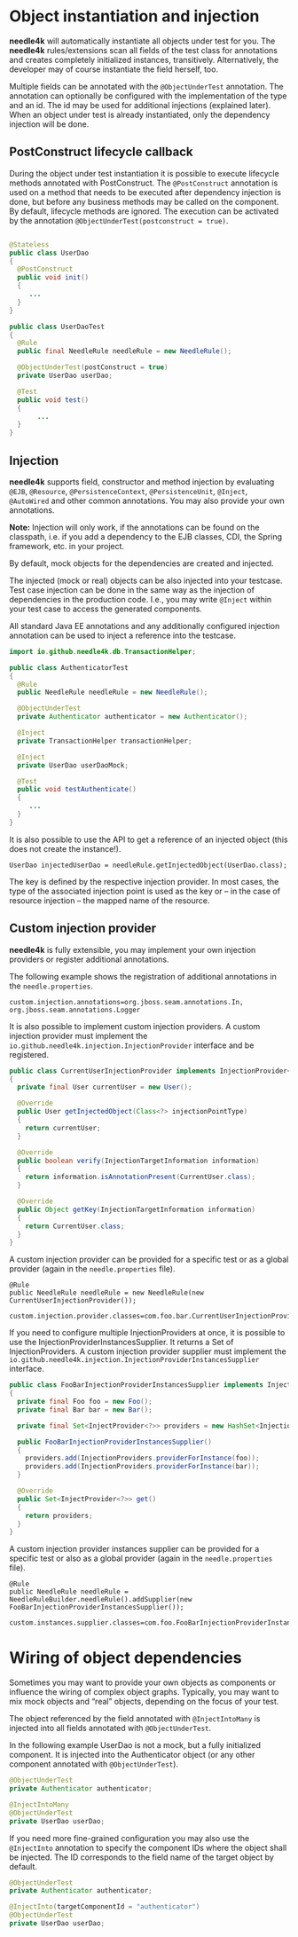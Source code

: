 # Object instantiation and injection

**needle4k** will automatically instantiate all objects under test for you. The **needle4k** rules/extensions scan all fields of
the test class for annotations and creates completely initialized instances, transitively. Alternatively, the developer may of
course instantiate the field herself, too.

Multiple fields can be annotated with the `@ObjectUnderTest` annotation. The annotation can optionally be configured with the
implementation of the type and an id. The id may be used for additional injections (explained later). When an object under test is
already instantiated, only the dependency injection will be done.

## PostConstruct lifecycle callback

During the object under test instantiation it is possible to execute lifecycle methods annotated with PostConstruct. The
`@PostConstruct` annotation is used on a method that needs to be executed after dependency injection is done, but before any
business methods may be called on the component. By default, lifecycle methods are ignored. The execution can be activated by the
annotation `@ObjectUnderTest(postconstruct = true)`.

```java

@Stateless
public class UserDao
{
  @PostConstruct
  public void init()
  {
     ...
  }
}
```

```java
public class UserDaoTest
{
  @Rule
  public final NeedleRule needleRule = new NeedleRule();

  @ObjectUnderTest(postConstruct = true)
  private UserDao userDao;

  @Test
  public void test()
  {
       ...
  }
}
```

## Injection

**needle4k** supports field, constructor and method injection by
evaluating `@EJB`, `@Resource`, `@PersistenceContext`, `@PersistenceUnit`, `@Inject`, `@AutoWired` and other common annotations.
You may also provide your own annotations.

**Note:** Injection will only work, if the annotations can be found on the classpath, i.e. if you add a dependency to the EJB
classes, CDI, the Spring framework, etc. in your project.

By default, mock objects for the dependencies are created and injected.

The injected (mock or real) objects can be also injected into your testcase. Test case injection can be done in the same way as
the injection of dependencies in the production code. I.e., you may write `@Inject` within your test case to access the generated
components.

All standard Java EE annotations and any additionally configured injection annotation can be used to inject a reference into the
testcase.

```java
import io.github.needle4k.db.TransactionHelper;

public class AuthenticatorTest
{
  @Rule
  public NeedleRule needleRule = new NeedleRule();

  @ObjectUnderTest
  private Authenticator authenticator = new Authenticator();

  @Inject
  private TransactionHelper transactionHelper;

  @Inject
  private UserDao userDaoMock;

  @Test
  public void testAuthenticate()
  {
     ...
  }
}
```

It is also possible to use the API to get a reference of an injected object (this does not create the instance!).

    UserDao injectedUserDao = needleRule.getInjectedObject(UserDao.class);

The key is defined by the respective injection provider. In most cases, the type of the associated injection point is used as the
key or – in the case of resource injection – the mapped name of the resource.

## Custom injection provider

**needle4k** is fully extensible, you may implement your own injection providers or register additional annotations.

The following example shows the registration of additional annotations
in the `needle.properties`.

    custom.injection.annotations=org.jboss.seam.annotations.In, org.jboss.seam.annotations.Logger

It is also possible to implement custom injection providers. A custom injection provider must implement
the `io.github.needle4k.injection.InjectionProvider` interface and be registered.

```java
public class CurrentUserInjectionProvider implements InjectionProvider<User>
{
  private final User currentUser = new User();

  @Override
  public User getInjectedObject(Class<?> injectionPointType)
  {
    return currentUser;
  }

  @Override
  public boolean verify(InjectionTargetInformation information)
  {
    return information.isAnnotationPresent(CurrentUser.class);
  }

  @Override
  public Object getKey(InjectionTargetInformation information)
  {
    return CurrentUser.class;
  }
}
```

A custom injection provider can be provided for a specific test or as a global provider (again in the `needle.properties` file).

    @Rule
    public NeedleRule needleRule = new NeedleRule(new CurrentUserInjectionProvider());

    custom.injection.provider.classes=com.foo.bar.CurrentUserInjectionProvider

If you need to configure multiple InjectionProviders at once, it is possible to use the InjectionProviderInstancesSupplier. It
returns a Set of InjectionProviders. A custom injection provider supplier must implement the
`io.github.needle4k.injection.InjectionProviderInstancesSupplier` interface.

```java
public class FooBarInjectionProviderInstancesSupplier implements InjectionProviderInstancesSupplier
{
  private final Foo foo = new Foo();
  private final Bar bar = new Bar();

  private final Set<InjectProvider<?>> providers = new HashSet<InjectionProvider<?>>();

  public FooBarInjectionProviderInstancesSupplier()
  {
    providers.add(InjectionProviders.providerForInstance(foo));
    providers.add(InjectionProviders.providerForInstance(bar));
  }

  @Override
  public Set<InjectProvider<?>> get()
  {
    return providers;
  }
}
```

A custom injection provider instances supplier can be provided for a specific test or also as a global provider
(again in the `needle.properties` file).

    @Rule
    public NeedleRule needleRule = NeedleRuleBuilder.needleRule().addSupplier(new FooBarInjectionProviderInstancesSupplier());

    custom.instances.supplier.classes=com.foo.FooBarInjectionProviderInstancesSupplier

# Wiring of object dependencies

Sometimes you may want to provide your own objects as components or influence the wiring of complex object graphs. Typically, you
may want to mix mock objects and “real” objects, depending on the focus of your test.

The object referenced by the field annotated with `@InjectIntoMany` is injected into all fields annotated with `@ObjectUnderTest`.

In the following example UserDao is not a mock, but a fully initialized component. It is injected into the Authenticator object
(or any other component annotated with `@ObjectUnderTest`).

```java
@ObjectUnderTest
private Authenticator authenticator;

@InjectIntoMany
@ObjectUnderTest
private UserDao userDao;
```

If you need more fine-grained configuration you may also use the `@InjectInto` annotation to specify the component IDs
where the object shall be injected. The ID corresponds to the field name of the target object by default.

```java
@ObjectUnderTest
private Authenticator authenticator;

@InjectInto(targetComponentId = "authenticator")
@ObjectUnderTest
private UserDao userDao;
```

